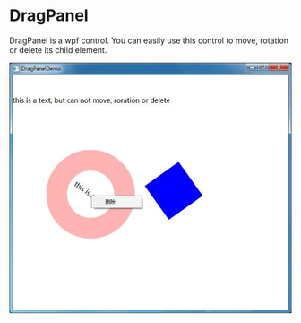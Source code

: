 # DragPanel
DragPanel is a wpf control. You can easily use this control to move, rotation or delete its child  element.

![demopic](demopic.jpg)
